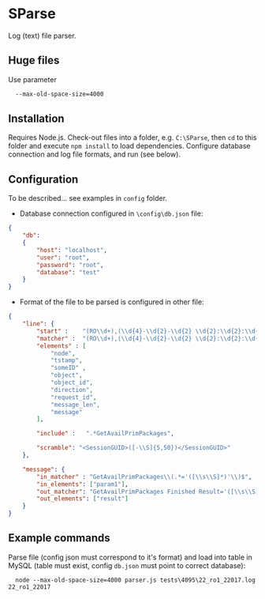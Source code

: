 SParse
======

Log (text) file parser.

Huge files
----------

Use parameter
```sh  
  --max-old-space-size=4000 
```

Installation
------------

Requires Node.js. Check-out files into a folder, e.g. `C:\SParse`, then `cd` to this folder and execute `npm install` to load dependencies. Configure database connection and log file formats, and run (see below).

Configuration
-------------

To be described... see examples in `config` folder.

* Database connection configured in `\config\db.json` file:

```json
{
    "db":
    {
        "host": "localhost",
        "user": "root",
        "password": "root",
        "database": "test"
    }
}
```

* Format of the file to be parsed is configured in other file:
```json
{
    "line": {
        "start" :    "(RO\\d+),(\\d{4}-\\d{2}-\\d{2} \\d{2}:\\d{2}:\\d{2}\\.\\d{3}),",
        "matcher" :  "(RO\\d+),(\\d{4}-\\d{2}-\\d{2} \\d{2}:\\d{2}:\\d{2}\\.\\d{3}),(\\d+),(\\D+),(\\d+),(In|Out),(\\d+),(\\d+),([\\s\\S]*)$",
        "elements" : [
            "node",
            "tstamp",
            "someID" ,
            "object",
            "object_id",
            "direction",
            "request_id",
            "message_len",
            "message"
        ],

        "include" :   ".*GetAvailPrimPackages",

        "scramble": "<SessionGUID>([-\\S]{5,50})</SessionGUID>"
    },

    "message": {
        "in_matcher" : "GetAvailPrimPackages\\(.*='([\\s\\S]*)'\\)$",
        "in_elements": ["param1"],
        "out_matcher": "GetAvailPrimPackages Finished Result='([\\s\\S]*)'$",
        "out_elements": ["result"]
    }
}
```  
  
Example commands
----------------

Parse file (config json must correspond to it's format) and load into table in MySQL (table must exist, config `db.json` must point to correct database):

```
  node --max-old-space-size=4000 parser.js tests\4095\22_ro1_22017.log 22_ro1_22017
```
